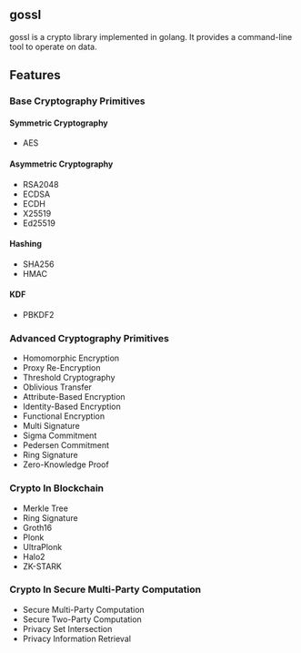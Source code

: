 ## gossl
gossl is a crypto library implemented in golang. It provides a command-line tool to operate on data.

## Features
### Base Cryptography Primitives
#### Symmetric Cryptography
- AES

#### Asymmetric Cryptography
- RSA2048
- ECDSA
- ECDH
- X25519
- Ed25519

#### Hashing
- SHA256
- HMAC

#### KDF
- PBKDF2


### Advanced Cryptography Primitives
- Homomorphic Encryption
- Proxy Re-Encryption
- Threshold Cryptography
- Oblivious Transfer
- Attribute-Based Encryption
- Identity-Based Encryption
- Functional Encryption
- Multi Signature
- Sigma Commitment
- Pedersen Commitment
- Ring Signature
- Zero-Knowledge Proof

### Crypto In Blockchain
- Merkle Tree
- Ring Signature
- Groth16
- Plonk
- UltraPlonk
- Halo2
- ZK-STARK

### Crypto In Secure Multi-Party Computation
- Secure Multi-Party Computation
- Secure Two-Party Computation
- Privacy Set Intersection
- Privacy Information Retrieval